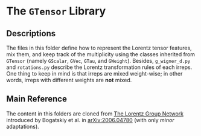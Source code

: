 # The `GTensor` Library
## Descriptions
The files in this folder define how to represent the Lorentz tensor features, mix them, and keep track of the multiplicity using the classes inherited from `GTensor` (namely `GScalar`, `GVec`, `GTau`, and `GWeight`). Besides, `g_wigner_d.py` and `rotations.py` describe the Lorentz transformation rules of each irreps. One thing to keep in mind is that irreps are mixed weight-wise; in other words, irreps with different weights are **not** mixed.

## Main Reference
The content in this folders are cloned from [The Lorentz Group Network](https://github.com/fizisist/LorentzGroupNetwork) introduced by Bogatskiy et al. in [arXiv:2006.04780](https://arxiv.org/abs/2006.04780) (with only *minor* adaptations).
